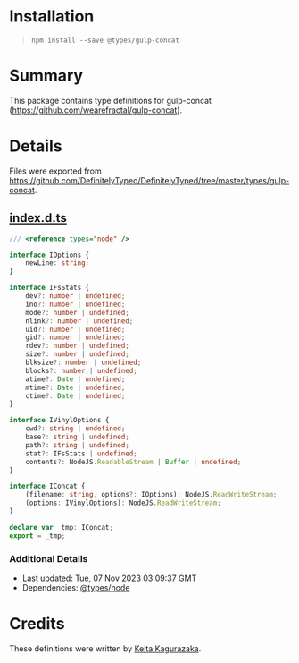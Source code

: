 # Installation
> `npm install --save @types/gulp-concat`

# Summary
This package contains type definitions for gulp-concat (https://github.com/wearefractal/gulp-concat).

# Details
Files were exported from https://github.com/DefinitelyTyped/DefinitelyTyped/tree/master/types/gulp-concat.
## [index.d.ts](https://github.com/DefinitelyTyped/DefinitelyTyped/tree/master/types/gulp-concat/index.d.ts)
````ts
/// <reference types="node" />

interface IOptions {
    newLine: string;
}

interface IFsStats {
    dev?: number | undefined;
    ino?: number | undefined;
    mode?: number | undefined;
    nlink?: number | undefined;
    uid?: number | undefined;
    gid?: number | undefined;
    rdev?: number | undefined;
    size?: number | undefined;
    blksize?: number | undefined;
    blocks?: number | undefined;
    atime?: Date | undefined;
    mtime?: Date | undefined;
    ctime?: Date | undefined;
}

interface IVinylOptions {
    cwd?: string | undefined;
    base?: string | undefined;
    path?: string | undefined;
    stat?: IFsStats | undefined;
    contents?: NodeJS.ReadableStream | Buffer | undefined;
}

interface IConcat {
    (filename: string, options?: IOptions): NodeJS.ReadWriteStream;
    (options: IVinylOptions): NodeJS.ReadWriteStream;
}

declare var _tmp: IConcat;
export = _tmp;

````

### Additional Details
 * Last updated: Tue, 07 Nov 2023 03:09:37 GMT
 * Dependencies: [@types/node](https://npmjs.com/package/@types/node)

# Credits
These definitions were written by [Keita Kagurazaka](https://github.com/k-kagurazaka).
